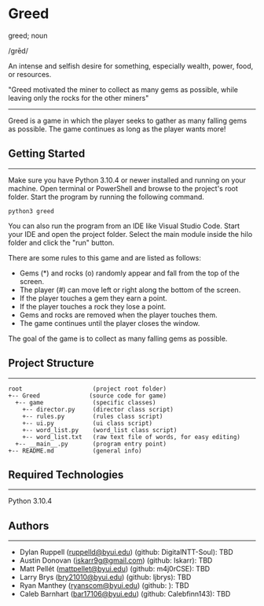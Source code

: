 # Greed

greed; noun
 
/grēd/

 An intense and selfish desire for something, especially wealth, power, food, or resources.

 "Greed motivated the miner to collect as many gems as possible, while leaving only the rocks for the other miners" 

---

Greed is a game in which the player seeks to gather as many falling gems as possible. The game continues as long as the player wants more!

## Getting Started

---

Make sure you have Python 3.10.4 or newer installed and running on your machine. Open terminal or PowerShell and
browse to the project's root folder. Start the program by running the following command.

```
python3 greed
```

You can also run the program from an IDE like Visual Studio Code. Start your IDE and open the
project folder. Select the main module inside the hilo folder and click the "run" button.

There are some rules to this game and are listed as follows:

- Gems (*) and rocks (o) randomly appear and fall from the top of the screen.
- The player (#) can move left or right along the bottom of the screen.
- If the player touches a gem they earn a point.
- If the player touches a rock they lose a point.
- Gems and rocks are removed when the player touches them.
- The game continues until the player closes the window.

The goal of the game is to collect as many falling gems as possible.

## Project Structure

---

```
root                    (project root folder)
+-- Greed              (source code for game)
  +-- game              (specific classes)
    +-- director.py     (director class script)
    +-- rules.py        (rules class script)
    +-- ui.py           (ui class script)
    +-- word_list.py    (word_list class script)
    +-- word_list.txt   (raw text file of words, for easy editing)
  +-- __main__.py       (program entry point)
+-- README.md           (general info)
```

## Required Technologies

---

Python 3.10.4

## Authors

---

- Dylan Ruppell (ruppelld@byui.edu) (github: DigitalNTT-Soul): TBD
- Austin Donovan (iskarr9g@gmail.com) (github: Iskarr): TBD
- Matt Pellét (mattpellet@byui.edu) (github: m4j0rCSE): TBD
- Larry Brys (bry21010@byui.edu) (github: ljbrys): TBD
- Ryan Manthey (ryanscom@byui.edu) (github: ): TBD
- Caleb Barnhart (bar17106@byui.edu) (github: Calebfinn143): TBD
